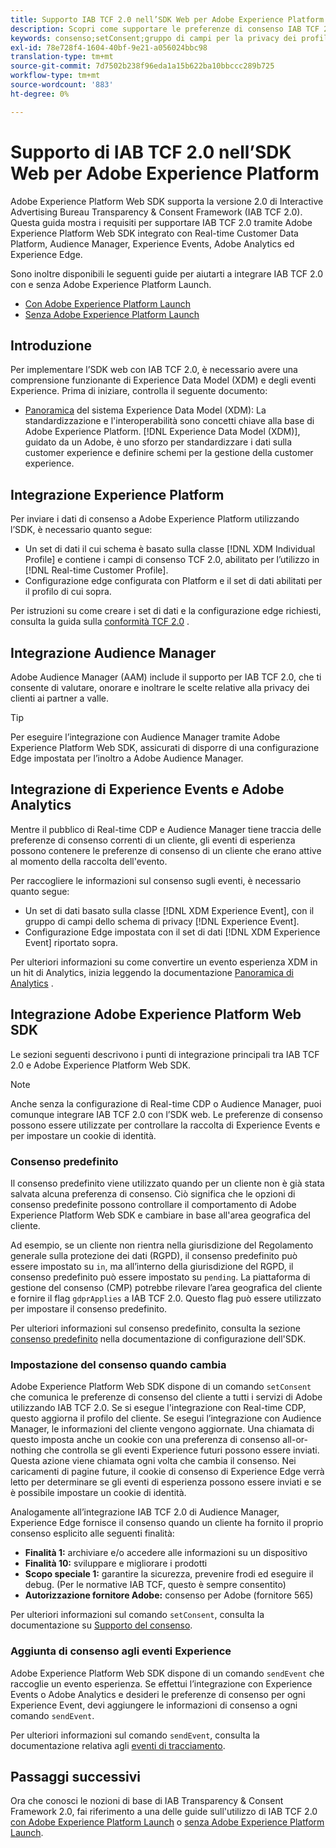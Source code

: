 ```yaml
---
title: Supporto IAB TCF 2.0 nell’SDK Web per Adobe Experience Platform
description: Scopri come supportare le preferenze di consenso IAB TCF 2.0 utilizzando l’SDK web di Adobe Experience Platform
keywords: consenso;setConsent;gruppo di campi per la privacy dei profili;gruppo di campi per la privacy degli eventi di esperienza;gruppo di campi per la privacy;IAB TCF 2.0;Real-time CDP;Profilo dati cliente in tempo reale
exl-id: 78e728f4-1604-40bf-9e21-a056024bbc98
translation-type: tm+mt
source-git-commit: 7d7502b238f96eda1a15b622ba10bbccc289b725
workflow-type: tm+mt
source-wordcount: '883'
ht-degree: 0%

---
```


# Supporto di IAB TCF 2.0 nell’SDK Web per Adobe Experience Platform

Adobe Experience Platform Web SDK supporta la versione 2.0 di Interactive Advertising Bureau Transparency &amp; Consent Framework (IAB TCF 2.0). Questa guida mostra i requisiti per supportare IAB TCF 2.0 tramite Adobe Experience Platform Web SDK integrato con Real-time Customer Data Platform, Audience Manager, Experience Events, Adobe Analytics ed Experience Edge.

Sono inoltre disponibili le seguenti guide per aiutarti a integrare IAB TCF 2.0 con e senza Adobe Experience Platform Launch.

- [Con Adobe Experience Platform Launch](./with-launch.md)
- [Senza Adobe Experience Platform Launch](./without-launch.md)

## Introduzione

Per implementare l’SDK web con IAB TCF 2.0, è necessario avere una comprensione funzionante di Experience Data Model (XDM) e degli eventi Experience. Prima di iniziare, controlla il seguente documento:

- [Panoramica](../../../xdm/home.md) del sistema Experience Data Model (XDM): La standardizzazione e l&#39;interoperabilità sono concetti chiave alla base di Adobe Experience Platform. [!DNL Experience Data Model (XDM)], guidato da un Adobe, è uno sforzo per standardizzare i dati sulla customer experience e definire schemi per la gestione della customer experience.

## Integrazione Experience Platform

Per inviare i dati di consenso a Adobe Experience Platform utilizzando l’SDK, è necessario quanto segue:

- Un set di dati il cui schema è basato sulla classe [!DNL XDM Individual Profile] e contiene i campi di consenso TCF 2.0, abilitato per l’utilizzo in [!DNL Real-time Customer Profile].
- Configurazione edge configurata con Platform e il set di dati abilitati per il profilo di cui sopra.

Per istruzioni su come creare i set di dati e la configurazione edge richiesti, consulta la guida sulla [conformità TCF 2.0](../../../landing/governance-privacy-security/consent/iab/overview.md) .

## Integrazione Audience Manager

Adobe Audience Manager (AAM) include il supporto per IAB TCF 2.0, che ti consente di valutare, onorare e inoltrare le scelte relative alla privacy dei clienti ai partner a valle. <!--For more information, read the documentation on [Sending Data to Audience Manager](../audience-manager/audience-manager-overview.md).-->

>[!TIP]
>
>Per eseguire l’integrazione con Audience Manager tramite Adobe Experience Platform Web SDK, assicurati di disporre di una configurazione Edge impostata per l’inoltro a Adobe Audience Manager.

## Integrazione di Experience Events e Adobe Analytics

Mentre il pubblico di Real-time CDP e Audience Manager tiene traccia delle preferenze di consenso correnti di un cliente, gli eventi di esperienza possono contenere le preferenze di consenso di un cliente che erano attive al momento della raccolta dell&#39;evento.

Per raccogliere le informazioni sul consenso sugli eventi, è necessario quanto segue:

- Un set di dati basato sulla classe [!DNL XDM Experience Event], con il gruppo di campi dello schema di privacy [!DNL Experience Event].
- Configurazione Edge impostata con il set di dati [!DNL XDM Experience Event] riportato sopra.

Per ulteriori informazioni su come convertire un evento esperienza XDM in un hit di Analytics, inizia leggendo la documentazione [Panoramica di Analytics](../../data-collection/adobe-analytics/analytics-overview.md) .

## Integrazione Adobe Experience Platform Web SDK

Le sezioni seguenti descrivono i punti di integrazione principali tra IAB TCF 2.0 e Adobe Experience Platform Web SDK.

>[!NOTE]
>
>Anche senza la configurazione di Real-time CDP o Audience Manager, puoi comunque integrare IAB TCF 2.0 con l’SDK web. Le preferenze di consenso possono essere utilizzate per controllare la raccolta di Experience Events e per impostare un cookie di identità.

### Consenso predefinito

Il consenso predefinito viene utilizzato quando per un cliente non è già stata salvata alcuna preferenza di consenso. Ciò significa che le opzioni di consenso predefinite possono controllare il comportamento di Adobe Experience Platform Web SDK e cambiare in base all&#39;area geografica del cliente.

Ad esempio, se un cliente non rientra nella giurisdizione del Regolamento generale sulla protezione dei dati (RGPD), il consenso predefinito può essere impostato su `in`, ma all’interno della giurisdizione del RGPD, il consenso predefinito può essere impostato su `pending`. La piattaforma di gestione del consenso (CMP) potrebbe rilevare l’area geografica del cliente e fornire il flag `gdprApplies` a IAB TCF 2.0. Questo flag può essere utilizzato per impostare il consenso predefinito.

Per ulteriori informazioni sul consenso predefinito, consulta la sezione [consenso predefinito](../../fundamentals/configuring-the-sdk.md#default-consent) nella documentazione di configurazione dell&#39;SDK.

### Impostazione del consenso quando cambia

Adobe Experience Platform Web SDK dispone di un comando `setConsent` che comunica le preferenze di consenso del cliente a tutti i servizi di Adobe utilizzando IAB TCF 2.0. Se si esegue l&#39;integrazione con Real-time CDP, questo aggiorna il profilo del cliente. Se esegui l’integrazione con Audience Manager, le informazioni del cliente vengono aggiornate. Una chiamata di questo imposta anche un cookie con una preferenza di consenso all-or-nothing che controlla se gli eventi Experience futuri possono essere inviati. Questa azione viene chiamata ogni volta che cambia il consenso. Nei caricamenti di pagine future, il cookie di consenso di Experience Edge verrà letto per determinare se gli eventi di esperienza possono essere inviati e se è possibile impostare un cookie di identità.

Analogamente all’integrazione IAB TCF 2.0 di Audience Manager, Experience Edge fornisce il consenso quando un cliente ha fornito il proprio consenso esplicito alle seguenti finalità:

- **Finalità 1:** archiviare e/o accedere alle informazioni su un dispositivo
- **Finalità 10:** sviluppare e migliorare i prodotti
- **Scopo speciale 1:** garantire la sicurezza, prevenire frodi ed eseguire il debug. (Per le normative IAB TCF, questo è sempre consentito)
- **Autorizzazione fornitore Adobe:** consenso per Adobe (fornitore 565)

Per ulteriori informazioni sul comando `setConsent`, consulta la documentazione su [Supporto del consenso](../../consent/supporting-consent.md).

### Aggiunta di consenso agli eventi Experience

Adobe Experience Platform Web SDK dispone di un comando `sendEvent` che raccoglie un evento esperienza. Se effettui l’integrazione con Experience Events o Adobe Analytics e desideri le preferenze di consenso per ogni Experience Event, devi aggiungere le informazioni di consenso a ogni comando `sendEvent`.

Per ulteriori informazioni sul comando `sendEvent`, consulta la documentazione relativa agli [eventi di tracciamento](../../fundamentals/tracking-events.md).

## Passaggi successivi

Ora che conosci le nozioni di base di IAB Transparency &amp; Consent Framework 2.0, fai riferimento a una delle guide sull&#39;utilizzo di IAB TCF 2.0 [con Adobe Experience Platform Launch](./with-launch.md) o [senza Adobe Experience Platform Launch](./without-launch.md).
